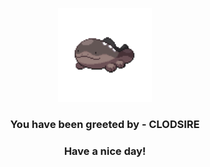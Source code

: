 <p align="center">
            <img src="https://raw.githubusercontent.com/PokeAPI/sprites/master/sprites/pokemon/980.png" width="150" height="150">
          </p>
          <h3 align="center">You have been greeted by - <b>CLODSIRE</b></h3>
          <h3 align="center">Have a nice day!</h3>
